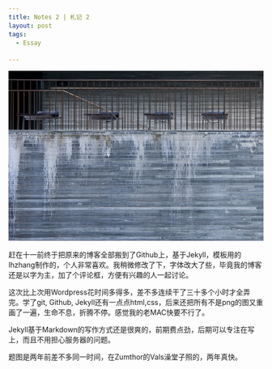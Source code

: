 ```yaml
---
title: Notes 2 | 札记 2
layout: post
tags:
  - Essay

---
```


![swiss](/media/files/2014/09/valse.jpg)

赶在十一前终于把原来的博客全部搬到了Github上，基于Jekyll，模板用的lhzhang制作的，个人非常喜欢。我稍微修改了下，字体改大了些，毕竟我的博客还是以字为主，加了个评论框，方便有兴趣的人一起讨论。

这次比上次用Wordpress花时间多得多，差不多连续干了三十多个小时才全弄完。学了git, Github, Jekyll还有一点点html,css，后来还把所有不是png的图又重画了一遍，生命不息，折腾不停。感觉我的老MAC快要不行了。

Jekyll基于Markdown的写作方式还是很爽的，前期费点劲，后期可以专注在写上，而且不用担心服务器的问题。

题图是两年前差不多同一时间，在Zumthor的Vals澡堂子照的，两年真快。